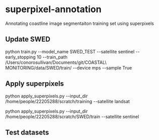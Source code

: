 # superpixel-annotation
Annotating coastline image segmentaiton training set using superpixels


## Update SWED
python train.py --model_name SWED_TEST --satellite sentinel --early_stopping 10 --train_path /Users/conorosullivan/Documents/git/COASTAL\ MONITORING/data/SWED/train/ --device mps --sample True

## Apply superpixels 
python apply_superpixels.py --input_dir /home/people/22205288/scratch/training --satellite landsat

python apply_superpixels.py --input_dir /home/people/22205288/scratch/SWED/train --satellite sentinel 

## Test datasets
